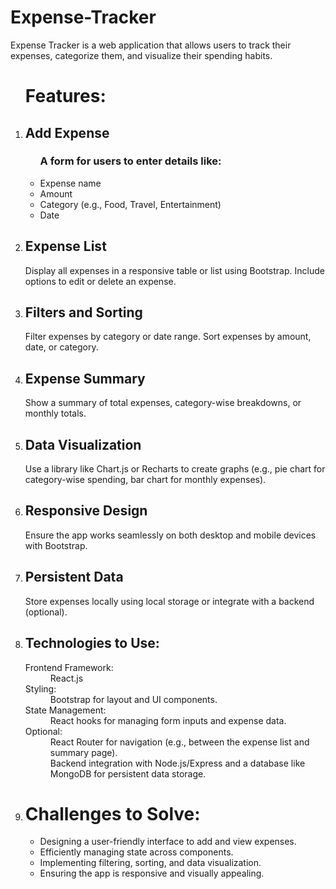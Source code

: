 # Expense-Tracker
Expense Tracker is a web application that allows users to track their expenses, categorize them, and visualize their spending habits.<br>
<ol type="1">
<h1>Features:</h1>
<li><h2>Add Expense</h2>
<ul><h3>A form for users to enter details like:</h3>
<li>Expense name</li>
<li>Amount</li>
<li>Category (e.g., Food, Travel, Entertainment)</li>
<li>Date</li>
</ul>
</li>
<li><h2>
Expense List</h2>
Display all expenses in a responsive table or list using Bootstrap.
Include options to edit or delete an expense.</li>
<li><h2>
Filters and Sorting</h2>
Filter expenses by category or date range.
Sort expenses by amount, date, or category.
</li><li><h2>
Expense Summary</h2>
Show a summary of total expenses, category-wise breakdowns, or monthly totals.
</li><li><h2>
Data Visualization</h2>
Use a library like Chart.js or Recharts to create graphs (e.g., pie chart for category-wise spending, bar chart for monthly expenses).
</li><li><h2>
Responsive Design</h2>
Ensure the app works seamlessly on both desktop and mobile devices with Bootstrap.
</li><li><h2>
Persistent Data</h2>
Store expenses locally using local storage or integrate with a backend (optional).
</li><li><h2>
Technologies to Use:</h2><dl>
<dt>Frontend Framework:</dt><dd>React.js</dd>
<dt>Styling:</dt><dd>Bootstrap for layout and UI components.</dd>
<dt>State Management:</dt><dd>React hooks for managing form inputs and expense data.</dd>
<dt>Optional:</dt><dd>React Router for navigation (e.g., between the expense list and summary page).<br>
Backend integration with Node.js/Express and a database like MongoDB for persistent data storage.</dd></dl></li>
<li><h1>Challenges to Solve:</h1><ul>
<li>Designing a user-friendly interface to add and view expenses.</li>
<li>Efficiently managing state across components.</li>
<li>Implementing filtering, sorting, and data visualization.</li>
<li>Ensuring the app is responsive and visually appealing.</li></ul>
